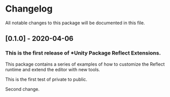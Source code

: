 # Changelog
All notable changes to this package will be documented in this file.

## [0.1.0] - 2020-04-06

### This is the first release of *Unity Package Reflect Extensions.

This package contains a series of examples of how to customize the Reflect runtime and extend the editor with new tools.

This is the first test of private to public.

Second change.
